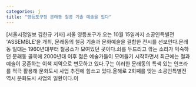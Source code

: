 ```yaml
---
categories: j
title: "영등포구정 문래동 철공 기술 예술을 입다"
---
```

[서울시정일보 김한규 기자] 서울 영등포구가 오는 10월 15일까지 소공인특별전 ‘ASSEMBLE’을 개최, 문래동의 철공 기술과 문화예술을 결합한 전시를 선보인다.문래동 일대는 1960년대부터 철공소가 모여있던 곳이다.쇠를 두드리고 깎는 소리가 익숙하던 문래동 골목에 2000년대 이후 젊은 예술가들이 모여들기 시작하면서 최근에는 철과 예술이 공존하는 이색 지역으로 변모하고 있다.구는 이러한 문래동의 특색 있는 인프라를 적극 활용해 문화도시 사업 추진에 힘쓰고 있다.올해로 2회째를 맞는 소공인특별전 역시 문화도시 사업의 일환이다.이